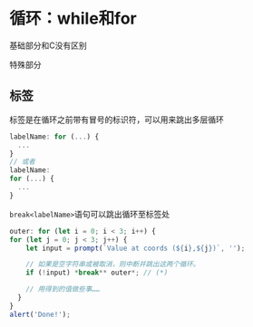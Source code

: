 # 循环：while和for

基础部分和C没有区别

特殊部分

## 标签

标签是在循环之前带有冒号的标识符，可以用来跳出多层循环

```javascript
labelName: for (...) {
  ...
}
// 或者
labelName:
for (...) {
  ...
}
```

`break<labelName>`语句可以跳出循环至标签处

```javascript
outer: for (let i = 0; i < 3; i++) {
for (let j = 0; j < 3; j++) {
    let input = prompt(`Value at coords (${i},${j})`, '');

    // 如果是空字符串或被取消，则中断并跳出这两个循环。
    if (!input) *break** outer*; // (*)

    // 用得到的值做些事……
  }
}
alert('Done!');
```




